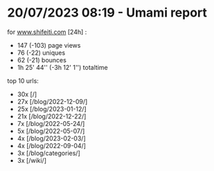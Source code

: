# 20/07/2023 08:19 - Umami report
for www.shifeiti.com [24h] :

 - 147 (-103) page views
 - 76 (-22) uniques
 - 62 (-21) bounces
 - 1h 25' 44'' (-3h 12' 1'') totaltime


top 10 urls:
 - 30x [/]
 - 27x [/blog/2022-12-09/]
 - 25x [/blog/2023-01-12/]
 - 21x [/blog/2022-12-22/]
 - 7x [/blog/2022-05-24/]
 - 5x [/blog/2022-05-07/]
 - 4x [/blog/2023-02-03/]
 - 4x [/blog/2022-09-04/]
 - 3x [/blog/categories/]
 - 3x [/wiki/]


